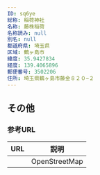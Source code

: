 ```yaml
---
ID: sq6ye
総称: 稲荷神社
名称: 藤株稲荷
名称読み: null
別名: null
都道府県: 埼玉県
区域: 鶴ヶ島市
緯度: 35.9427834
経度: 139.4065896
郵便番号: 3502206
住所: 埼玉県鶴ヶ島市藤金８２０−２
---
```


## その他

### 参考URL

| URL | 説明          |
| --- | ------------- |
|     | OpenStreetMap |
